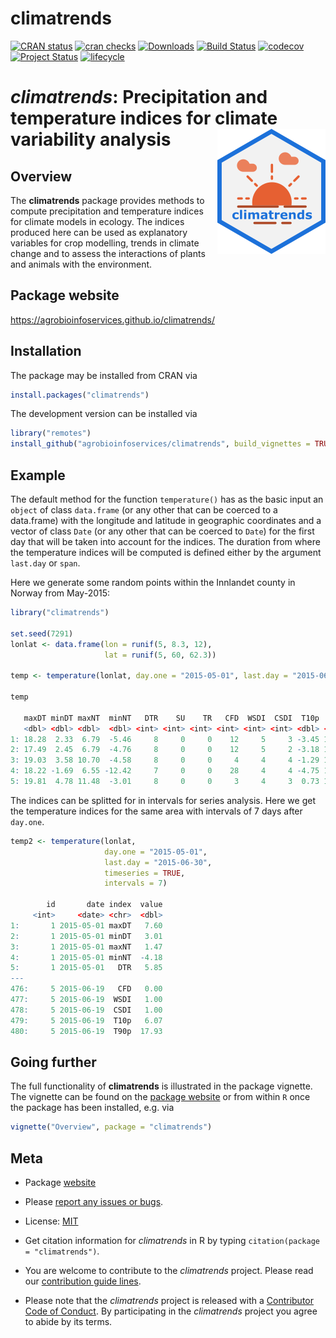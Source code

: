
# climatrends

<!-- badges: start -->
[![CRAN status](https://www.r-pkg.org/badges/version/climatrends)](https://cran.r-project.org/package=climatrends)
[![cran checks](https://cranchecks.info/badges/worst/climatrends)](https://cran.r-project.org/web/checks/check_results_climatrends.html)
[![Downloads](https://cranlogs.r-pkg.org/badges/climatrends)](https://cran.r-project.org/package=climatrends)
[![Build Status](https://travis-ci.org/agrobioinfoservices/climatrends.svg?branch=master)](https://travis-ci.org/agrobioinfoservices/climatrends)
[![codecov](https://codecov.io/gh/agrobioinfoservices/climatrends/master.svg)](https://codecov.io/github/agrobioinfoservices/climatrends?branch=master)
[![Project Status](https://www.repostatus.org/badges/latest/active.svg)](https://www.repostatus.org/#active)
[![lifecycle](https://img.shields.io/badge/lifecycle-maturing-blue.svg)](https://www.tidyverse.org/lifecycle/#maturing)
<!-- badges: end -->

# *climatrends*: Precipitation and temperature indices for climate variability analysis <img align="right" src="man/figures/logo.png">

## Overview

The **climatrends** package provides methods to compute precipitation and temperature indices for climate models in ecology. The indices produced here can be used as explanatory variables for crop modelling, trends in climate change and to assess the interactions of plants and animals with the environment.

## Package website

<https://agrobioinfoservices.github.io/climatrends/>

## Installation

The package may be installed from CRAN via

``` r
install.packages("climatrends")
```

The development version can be installed via

``` r
library("remotes")
install_github("agrobioinfoservices/climatrends", build_vignettes = TRUE)
```

## Example

The default method for the function `temperature()` has as the basic input an `object` of class `data.frame` (or any other that can be coerced to a data.frame) with the longitude and latitude in geographic coordinates and a vector of class `Date` (or any other that can be coerced to `Date`) for the first day that will be taken into account for the indices. The duration from where the temperature indices will be computed is defined either by the argument `last.day` or `span`.

Here we generate some random points within the Innlandet county in Norway from May-2015:


```r
library("climatrends")

set.seed(7291)
lonlat <- data.frame(lon = runif(5, 8.3, 12),
                     lat = runif(5, 60, 62.3))

temp <- temperature(lonlat, day.one = "2015-05-01", last.day = "2015-06-30")

temp

   maxDT minDT maxNT  minNT   DTR    SU    TR   CFD  WSDI  CSDI  T10p  T90p
   <dbl> <dbl> <dbl>  <dbl> <int> <int> <int> <int> <int> <int> <dbl> <dbl>
1: 18.28  2.33  6.79  -5.46     8     0     0    12     5     3 -3.45 15.20
2: 17.49  2.45  6.79  -4.76     8     0     0    12     5     2 -3.18 14.69
3: 19.03  3.58 10.70  -4.58     8     0     0     4     4     4 -1.29 15.71
4: 18.22 -1.69  6.55 -12.42     7     0     0    28     4     4 -4.75 12.59
5: 19.81  4.78 11.48  -3.01     8     0     0     3     4     3  0.73 17.26

```

The indices can be splitted for in intervals for series analysis. Here we get the temperature indices for the same area with intervals of 7 days after `day.one`.

```r
temp2 <- temperature(lonlat,
                     day.one = "2015-05-01", 
                     last.day = "2015-06-30", 
                     timeseries = TRUE, 
                     intervals = 7)

        id       date index  value
     <int>     <date> <chr>  <dbl>
1:       1 2015-05-01 maxDT   7.60
2:       1 2015-05-01 minDT   3.01
3:       1 2015-05-01 maxNT   1.47
4:       1 2015-05-01 minNT  -4.18
5:       1 2015-05-01   DTR   5.85
---                               
476:     5 2015-06-19   CFD   0.00
477:     5 2015-06-19  WSDI   1.00
478:     5 2015-06-19  CSDI   1.00
479:     5 2015-06-19  T10p   6.07
480:     5 2015-06-19  T90p  17.93
```

## Going further

The full functionality of **climatrends** is illustrated in the package vignette. The vignette can be found on the [package website](https://agrobioinfoservices.github.io/climatrends/) or from within `R` once the package has been installed, e.g. via

``` r
vignette("Overview", package = "climatrends")
```

## Meta

  - Package [website](https://agrobioinfoservices.github.io/climatrends/)
  
  - Please [report any issues or bugs](https://github.com/agrobioinfoservices/climatrends/issues).

  - License: [MIT](https://opensource.org/licenses/MIT)

  - Get citation information for *climatrends* in R by typing `citation(package = "climatrends")`.

  - You are welcome to contribute to the *climatrends* project. Please read our [contribution guide lines](CONTRIBUTING.md).

  - Please note that the *climatrends* project is released with a [Contributor Code of Conduct](CODE_OF_CONDUCT.md). By participating in the *climatrends* project you agree to abide by its terms.
